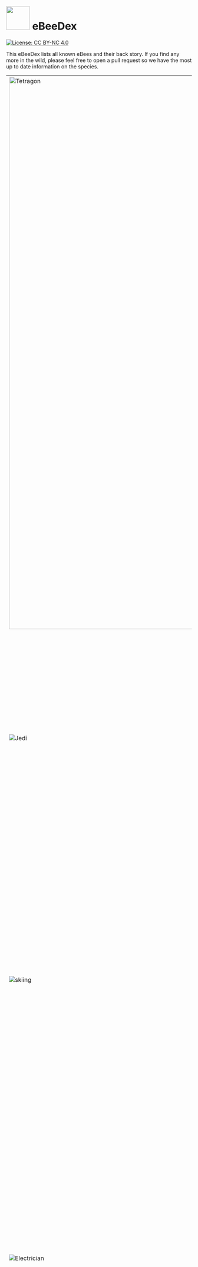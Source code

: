# <img src="images/ebeeball.png" width="64"> eBeeDex

[![License: CC BY-NC 4.0](https://img.shields.io/badge/License-CC_BY--NC_4.0-lightgrey.svg)](LICENSE)

This eBeeDex lists all known eBees and their back story. If you find any more in the wild, please feel free to open a pull request so we have the most up to date information on the species.

<table>
  <tr>
    <td> <img src="images/tetragon-bee.png" alt="Tetragon" width="1500">
    </td>
    <td><a href="#Tetragon_eBee" id="Tetragon_eBee">#1: Tetragon eBee</a>
      <br>
      <br>
      Tetragon eBee is from the genus Tetragonula which is a kind of stingless bee. Tetragonula protect their hive in a collective effort, but without a stinger, Tetragon eBee took up his sword and shield. He spends his days observing the kernel and defending it from malicious actors.
    </td>
  </tr>
  <tr>
    <td> <img src="images/jedi-bee.png" alt="Jedi">
    </td>
    <td><a href="#Jedi_eBee_Obee-Wan_Kenobee" id="Jedi_eBee_Obee-Wan_Kenobee">#2: Jedi eBee (Obee-Wan Kenobee)</a>
      <br>
      <br>
      Obee-Wan Kenobee ranges across the galaxy defending colonies from moths, birds, ants, mites, mice, bears, and other malicious actors. Obee-Wan uses the Force to sense things happening in the kernel and his lightsaber for aggressive negotiations when a process gets out of line. Obee-Wan also taught Tetragon eBee everything he knows.
    </td>
  </tr>
  <tr>
    <td> <img src="images/skiing-bee.png" alt="skiing">
    </td>
    <td><a href="#Skiing_eBee" id="Skiing_eBee">#3: Skiing eBee</a>
      <br>
      <br>
      While many bees hibernate for winter, Skiing eBee loves to go where no bee has gone before. Growing up in the verdant vallies of Diavolezza, she always wondered what the Swiss people did when she was sleeping. Curiosity eventually got the better of Skiing eBee and she awoke to find a white winter wonderland. She strapped on a pair of skis and quickly progressed from the bunny hill to double blacks and hasn't looked back since.
    </td>
  </tr>
  <tr>
    <td> <img src="images/electrician-bee.png" alt="Electrician">
    </td>
    <td><a href="#Electrician_eBee" id="Electrician_eBee">#4: Electrician eBee</a>
      <br>
      <br>
      Pulses and signals are the daily lot for Electrician eBee. There's no wire, no circuit that she cannot tame. Of course, it helps when you're a creature sensitive to electromagnetic fields. Electrician eBee does her best to connect all parts of complex systems and makes it all work flawlessly. She won't hesitate to hook eBPF programs to electrical sockets if she has to. Or to report any misbehaving frequency... Wait! Could Electrician eBee be an undercover Secret Agent from the Hive?
    </td>
  </tr>
  <tr>
    <td> <img src="images/security-bee.png" alt="Security">
    </td>
    <td><a href="#Security_eBee" id="Security_eBee">#5: Security eBee</a>
      <br>
      <br>
      Security eBee is committed to ensure the well-being of all his community. He brings law, order, but also assistance and kindness to every bee in the Hive. He's often seen hard at work with his “STOP” sign, monitoring the traffic between honeycombs. Security eBee will sometimes be involved in investigations, but will defer complex cases to his friend, Detective eBee.
    </td>
  </tr>
  <tr>
    <td> <img src="images/detective-bee.png" alt="Detective">
    </td>
    <td><a href="#Detective_eBee" id="Detective_eBee">#6: Detective eBee</a>
      <br>
      <br>
      Another mystery to solve? This is a job for Detective eBee! He has an eye for details, and always keeps it open. Ever since his honey jar was stolen as a child, he's been tracking (and catching!) offenders. There's no bug better at finding clues, be it on the crime scene or deep in flow logs. One day he'll have Badger O'Flake, his sworn enemy, locked up for good. Will he need his all-powerful eBPF tools for that? Elementary, my dear eBee!
    </td>
  </tr>
  <tr>
    <td> <img src="images/beekeeper-bee.png" alt="Beekeeper">
    </td>
    <td><a href="#Beekeeper_eBee" id="Beekeeper_eBee">#7: Beekeeper eBee</a>
      <br>
      <br>
      Beekeeper eBee enjoys her life! She loves going outdoors for hiking, cycling, climbing, or staying comfortably home with a book and a warm cup of tea. Alas, this leaves her little time to gather pollen. But she gets help from her cousins, smaller honeybees, of whom she loves taking care. Ensuring every worker in the hive is healthy and happy brings her joy... And honey!
    </td>
  </tr>
  <tr>
    <td> <img src="images/astronaut-bee.png" alt="Astronaut">
    </td>
    <td><a href="#Astronaut_eBee" id="Astronaut_eBee">#8: Astronaut eBee</a>
      <br>
      <br>
      The Astronaut eBee was chosen among her hive for her deep technical skills, her precision at piloting, and her thirst for adventure. She travels through space to establish relationships with other intelligent species, promoting peaceful and mutually beneficial cooperation. She loves meeting youngsters and encourages them into becoming astronauts.
    </td>
  </tr>
  <tr>
    <td> <img src="images/webinar-bee.png" alt="Webinar">
    </td>
    <td><a href="#Webinar_eBee" id="Webinar_eBee">#9: Webinar eBee</a>
      <br>
      <br>
      Keeping up on the latest buzz in the community is no problem for Webinar eBee. Whether it be learning about faster networking, deeper observabiliy, or new security systems to keep honey safe from bears, there is always a new webinar to catch. It's not all just binging content though, Webinar eBee has been known to create some amazing Star Wars themed demos to inspire the next generation of eBees.
    </td>
  </tr>
  <tr>
    <td> <img src="images/teacher-bee.png" alt="Teacher">
    </td>
    <td><a href="#Teacher_eBee" id="Teacher_eBee">#10: Teacher eBee</a>
      <br>
      <br>
      eBPF is a rapidly developing technology and there is so much to learn! Never fear, Teacher eBee is here to help. From documentation to tutorials and labs, Teacher eBee is always coming out with new ways to educate and entertain the hive. NewBee eBee is often close to Teacher eBee to cross pollinate some learnings, but Teacher eBee is also known to create courses where even Daniel and Alexei can learn things.
    </td>
  </tr>
  <tr>
    <td> <img src="images/travel-bee.png" alt="Travel">
    </td>
    <td><a href="#Travel_eBee" id="Travel_eBee">#11: Travel eBee</a>
      <br>
      <br>
      Bees usually stick close to their hive, but after seeing all of the possibiles eBPF unlocks for the kernel, Travel eBee knew there was so much more to experience in the world. Working in open source, Travel eBee has also made friends all around the world and is always up for a chance to meet them in person for a beer or some nectar. Travel eBee has been to six continents so far and is just waiting for the invite from Tux to visit the seventh.
    </td>
  </tr>
  <tr>
    <td> <img src="images/santa-bee.png" alt="Santa">
    </td>
    <td><a href="#Santa_eBee" id="Santa_eBee">#12: Santa eBee</a>
      <br>
      <br>
      Originally from the southern hemisphere, Santa eBee enjoys frolicking through the summer flower meadows during the Christmas holiday season and giving small gifts to the rest of the hive to mark the festive holiday season at the end of the calendar year. While the northern bees are hunkered down for winter, Santa eBee meets with them virtually to give them a reminder of the summer days ahead.
    </td>
  </tr>
  <tr>
    <td> <img src="images/kind-bee.png" alt="Kind">
    </td>
    <td><a href="#Kind_eBee" id="Kind_eBee">#13: Kind eBee</a>
      <br>
      <br>
      Every bee working in the hive needs to be reminded sometimes to take time for themselves. Kind eBee is there to support the other bees in the hive by watching out for their emotional and mental well-being. She likes helping the rest of the hive find the right work-life balance and healthy life habits. She's also happy to provide a caring hug when its needed.
    </td>
  </tr>
  <tr>
    <td> <img src="images/public-speaking-bee.png" alt="Public Speaker">
    </td>
    <td><a href="#Public_Speaker_eBee" id="Public_Speaker_eBee">#14: Public Speaker eBee</a>
      <br>
      <br>
      The Public Speaker eBee loves to answer questions from the community. Whether it's in an AMA session, or quick Q&A after a conference talk, Public Speaker eBee enjoys a good thought-provoking question about eBPF-based projects. Public Speaker eBee is always eager to lend their microphone and help others be heard in the discussion.
    </td>
  </tr>
  <tr>
    <td> <img src="images/excel-bee.png" alt="excelBPF™">
    </td>
    <td><a href="#excelBPF_eBee" id="excelBPF_eBee">#15: excelBPF™ eBee</a>
      <br>
      <br>
      excelBPF™ eBee is a technology futurist, expert Excel user, and a bit of a practical joker who plays light-hearted <a href="https://ebpf.io/blog/launching-excel-bpf">April Fool's Day jokes</a> on people.  She's super excited about the promise of <a href="https://github.com/microsoft/ebpf-for-windows">eBPF for Windows</a> and wants to help the community think about what an eBPF empowered Windows experience would look like. Having fun by playing a joke with her Excel VBA skills is also in the books.
    </td>
  </tr>
  <tr>
    <td> <img src="images/celebration-bee.png" alt="Celebration">
    </td>
    <td><a href="#Celebration_eBee" id="Celebration_eBee">#16: Celebration eBee</a>
      <br>
      <br>
      Celebration eBee loves a good party! Whether it's birthdays, graduations, anniversaries, or a software release,  Celebration eBee is ready to celebrate each and every accomplishment and milestone happening in the hive.
    </td>
  </tr>
  <tr>
    <td> <img src="images/easter-egg-bee.png" alt="Easter Egg">
    </td>
    <td><a href="#Easter_Egg_eBee" id="Easter_Egg_eBee">#17: Easter Egg eBee</a>
      <br>
      <br>
      Easter Egg Ebee loves puzzles and hiding things.  She'll loves leaving little clues inside some of the instructional labs and other learning materials, clues to help solve cute puzzles she's come up with. Or sometimes she just leaves cute little easter eggs she'll hope you find just to make you smile.
    </td>
  </tr>
  <tr>
    <td> <img src="images/8bit-ctf-bee.png" alt="8-bit CTF">
    </td>
    <td><a href="#8-bit_CTF_eBee" id="8-bit_CTF_eBee">#18: 8-bit CTF eBee</a>
      <br>
      <br>
      We all love a good game of Capture the Flag, and 8-bit CTF eBee is no exception. 8-bit CTF eBee loves learning new technical tricks by watching how other people solve the same challenge. She also loves giving people hints when they get stuck, because what she loves best of all is watching people stretch themselves to achieve a new goal. You can find 8-bit CTF eBee hanging out with Congratulations eBee, they're best buds.
    </td>
  </tr>
  <tr>
    <td> <img src="images/new-bee.png" alt="new bee">
    </td>
    <td><a href="#NewBee_eBee" id="NewBee_eBee">#19: NewBee eBee</a>
      <br>
      <br>
      Everyone please give a warm welcome to newBee eBee.  NewBee is new to the community and the number of questions they have is only surpassed by their enthusiasm to learn. NewBee hasn't quite figured out what role they want to play in the Hive yet, so they'll be buzzing around the different teams meeting the other bees and learning from them.
    </td>
  </tr>
  <tr>
    <td> <img src="images/dei-force-bee.png" alt="DEI Force eBee">
    </td>
    <td><a href="#DEI_Force_eBee" id="DEI_Force_eBee">#20: DEI Force eBee</a>
      <br>
      <br>
      As a youngling, this eBee quickly realised he had something different from the others. It troubled him deeply as he grew up. But he held on and grew excellent at gymnastics. Attending a competition one day, he had a sudden revelation: he noticed that winners in every inter-hive competition - sports, engineering, space exploration challenges, and more - were always coming from hives or teams with the most diversity. His difference was a chance, after all! With the assistance of Jedi eBee, he turned his physical abilities towards fencing, to fight oppressors and become a champion of Diversity, Equity, and Inclusion, a spark of light and hope for minorities and unique individuals. At last, DEI Force eBee became a trustful member of the Jedi... and even started to fight to reduce the inequities inside of the Order!
    </td>
  </tr>
  <tr>
    <td> <img src="images/caribbean-bee.png" alt="Caribbean bee">
    </td>
    <td><a href="#Caribbean_eBee" id="Caribbean_eBee">#21: Caribbean eBee</a>
      <br>
      <br>
      What do you need a backstory for when you're resting on a hamoc under a gentle breeze, on the warm and sunny beaches of a Caribbean island? There's no place like the seashore to meet with friends and discuss new networking designs (Oh wait, I'm hearing that Skiing eBee disagrees with this statement). Caribbean eBee invites you for some fun and relaxation. Take a seat next to her. Sip your honey-rum-coconut juice. Listen to the lulling sound of the waves. Enjoy.
    </td>
    <tr>
      <td> <img src="images/holiday-bee.png" alt="Holiday bee">
      </td>
      <td><a href="#Holiday_eBee" id="Holiday_eBee">#22: Holiday eBee</a>
        <br>
        <br>
        The holidays are a time to come together and celebrate everything that has happened in the last year and Holiday eBee takes this task seriously. From decking the halls to exchanging red envelopes to cooking Latkes, no detail is left unnoticed by Holiday eBee when it comes to making traditions come alive. Holiday eBee is from northern latitudes so really enjoys hanging out with Skiing eBee around the holidays too.
      </td>
    </tr>
    <tr>
      <td> <img src="images/audit-bee.png" alt="audit bee">
      </td>
      <td><a href="#Audit_eBee" id="Audit_eBee">#23: Audit eBee</a>
        <br>
        <br>
        The hive is always a-buzz with activity, but not all of is always good. Audit eBee is behind the scenes checking to be sure everything is in working order - is that pollen packet going to the right address, should that bee be able to access that honeycomb, and most importantly is there enough honey for the Queen Bee. While not the most visible job, Audit eBee loves ensuring that the hive stays safe and efficient so that others can enjoy the honey of their labor.
      </td>
    </tr>
    <tr>
      <td> <img src="images/bounty-hunter-bee.png" alt="Bounty Hunter">
      </td>
      <td><a href="#Bounty_Hunter_eBee" id="Bounty_Hunter_eBee">#24: Bounty Hunter eBee</a>
        <br>
        <br>
        Another former student from Jedi eBee, Bounty Hunter eBee didn't feel like embracing the Code, and preferred to put on his robust Honeysteel armor and his full-featured pack to look for relentless action. He remains a very close friend to Tetragon eBee. What the latter does for justice, the former tends to do for credits, but they often join forces on delicate missions. Together they signal the end of the party to the most villainous processes, flood packets, or other creatures from the Outer Rim. Between two commissions, Bounty Hunter eBee loves visiting baby eBees at the orphanage where he grew up. He tells stories and helps the younglings as much as he can. This is the way!
      </td>
    </tr>
    <tr>
      <td> <img src="images/summer-school-bee.png" alt="Summer School">
      </td>
      <td><a href="#Summer_School_eBee" id="Summer_School_eBee">#25: Summer School eBee</a>
        <br>
        <br>
        Caribbean eBee may already be at the beach for summer holiday, but Summer School eBee is heads down learning about the latest developments in cloud native. In such a quickly developing field as eBPF, there is never enough time to keep up with everything happening and summer school can be a great refresher. With all of the new projects, use cases, and features that Summer School eBee learns from Teacher eBee during the break, you'll be sure to see them answering a lot of NewBee's questions in the fall.
      </td>
    </tr>
    <tr>
      <td> <img src="images/bulldozer-bee.png" alt="Bulldozer">
      </td>
      <td><a href="#Bulldozer_eBee" id="Bulldozer_eBee">#26: Bulldozer eBee</a>
        <br>
        <br>
        Infrastructure is a constant work in progress. There is always something that needs to be built, replaced, upgraded, or renewed. Luckily, Bulldozer eBee is on the job. You'll often see him out in the field digging trenches for fiber or laying the groundwork for a new Internet exchange point. Once he is finished, Electrician eBee is often right behind him to start up the real wiring. There is also a persistent rumour circulating in the hive that Bulldozer eBee occasionally digs caches to store emergency honey supplies.
      </td>
    </tr>
    <tr>
      <td> <img src="images/reading-bee.png" alt="Reading">
      </td>
      <td><a href="#Reading_eBee" id="Reading_eBee">#27: Reading eBee</a>
        <br>
        <br>
        With her head always in a book, Reading eBee seems to be lost in the clouds. Being distracted from the buzzing of daily life doesn't mean she isn't smart, if fact Reading eBee is a well of knowledge. From being able to quote passages from Liz Rice's latest book to knowing all of the top 20 use cases for Cilium, Reading eBee can provide information sweeter than honey. Don't give her an ebook though, she loves the sensory experience of cracking open a freshly printed book or smelling the decades of dust from books hidden away on the top shelf.
      </td>
    </tr>
    <tr>
      <td> <img src="images/hiking-bee.png" alt="Hiking">
      </td>
      <td><a href="#Hiking_eBee" id="Hiking_eBee">#28: Hiking eBee</a>
        <br>
        <br>
        Armed with a backpack filled with snacks and a sense of adventure, Hiking eBee is always on the lookout for peak experiences. This eBee is no stranger to challenges. They carefully navigate rocky paths, leap across babbling streams, and scale steep cliffs, always driven by an unwavering appreciation for the outdoors. Along the way, they encounter fellow creatures of the mountain, from deer grazing to inquisitive squirrels, forging connections and cherishing the natural world. As they navigate challenging paths and form bonds with the mountain's residents, they find kindred spirits among their fellow eBees, like the tech-savvy Electrician eBee, who illuminates their night hikes with electric lanterns.
      </td>
    </tr>
    <tr>
      <td> <img src="images/guardian-bee.png" alt="Guardian">
      </td>
      <td><a href="#Guardian_eBee" id="Guardian_eBee">#29: Guardian eBee</a>
        <br>
        <br>
        With a keen sense of duty, Guardian eBee is always on alert, tirelessly monitoring the hive for any signs of trouble or intrusion. They are no stranger to challenges, navigating the intricate network of honeycombs, ensuring that every nook and cranny is secure. Guardian eBee draws inspiration from Detective eBee's eye for detail, Security eBee's dedication to maintaining order, and Jedi eBee's wisdom in the ways of defense and protection. As they tirelessly safeguard the hive, they find strength and camaraderie in their fellow eBees, making every day a new opportunity to protect and serve.
      </td>
    </tr>
    <tr>
      <td> <img src="images/graduation-bee.png" alt="Graduation Bee" width="1500">
      </td>
      <td><a href="#Graduation_eBee" id="Graduation_eBee">#30: Graduation eBee</a>
        <br>
        <br>
        In the bustling world of Kubernetes, there fluttered a diligent eBee named Graduation. With a keen sense of connectivity and a deep understanding of eBPF magic, Graduation eBee set out to interweave the vast network of Kubernetes clusters. His journey began as a simple CNI craftsman, but with unwavering dedication, he evolved into a master of networking, security, and observability. On a memorable day in October 2023, the Cloud Native Computing Foundation recognized his remarkable transformation, celebrating his graduation with grand festivity.
      </td>
    </tr>
    <tr>
      <td> <img src="images/sledding-bee.png" alt="Sledding eBee">
      </td>
      <td><a href="#Sledding_eBee" id="Sledding_eBee">#31: Sledding eBee</a>
        <br>
        <br>
        Winter is here, and a thrill and adventure-seeking eBee, Sledding eBee, isn't shy about being outdoors. She packs her winter gear, not forgetting the sled, and off she goes. She sees the sled as more than just a tool for downhill thrills—it's a means to foster camaraderie in her community. Sledding eBee shares the season with her favorite buddies, Holiday eBee and Skiing eBee. Winter for Sledding eBee is a canvas of laughter, friendship, and heartwarming moments, all accompanied by the joy of a simple cup of hot chocolate.
      </td>
    </tr>
    <tr>
      <td> <img src="images/router-bee.png" alt="Router eBee">
      </td>
      <td><a href="#Router_eBee" id="Router_eBee">#32: Router eBee</a>
        <br>
        <br>
        Router eBee is the master navigator of the digital realm. Always equipped with his routing tables and IP addresses, he thrives in environments where connections are key. Every packet of data is a little traveler, and it's his mission to guide them safely to their destination, whether within a single cluster or across vast, interconnected networks or worlds. With his sharp instincts, Router eBee ensures that no path is ever too complex because it’s not just about the destination—it’s about finding the best path and creating harmony in the constant flow of data. Wherever there’s a need for smart routing and reliable connections, Router eBee is always there, weaving networks together with precision and grace.
      </td>
    </tr>
    <tr>
      <td> <img src="images/multi-network-bee.png" alt="Multi-Network eBee">
      </td>
      <td><a href="#Multi-Network_eBee" id="Multi-Network_eBee">#33: Multi-Network eBee</a>
        <br>
        <br>
        Always up for a new technical adventure, Multi-Network eBee jumps from one network to another with ease, handling multiple clusters and service meshes like second nature. She doesn’t just see multi-networking as a job—it’s her way of creating seamless connections across complex infrastructures. Whether she's linking isolated zones or bridging hybrid clouds, Multi-Network eBee is always in the thick of it. For Multi-Network eBee, it’s not just about managing traffic—it’s about building a more connected world, one more network at a time.
      </td>
    </tr>
    <tr>
      <td> <img src="images/vr-bee.png" alt="VR eBee" width="1500">
      </td>
      <td><a href="#VR_eBee" id="VR_eBee">#34: VR eBee</a>
        <br>
        <br>
        VR eBee is at home in the virtual world of Kubernetes clusters and cloud native infrastructure. Navigating between pods, services, and nodes, she brings a new dimension to cluster management by visualizing the network and interconnections in 3D space. Whether it’s monitoring traffic flows, troubleshooting networks, or finding malicious actors in the honey pot, VR eBee transforms complex cloud-native environments into interactive, immersive experiences. Her favorite part of Cilium is Hubble because managing Kubernetes isn’t just about code—it's about seeing the entire system in real-time and using that information to optimize it.
      </td>
    </tr>
    <tr>
      <td> <img src="images/lego-bee.png" alt="Lego eBee" width="1500">
      </td>
      <td><a href="#Lego_eBee" id="Lego_eBee">#35: Lego eBee</a>
        <br>
        <br>
        Lego eBee loves piecing together complex cloud native environments. With a knack for modular design, building secure, scalable systems is as easy as snapping bricks together. Whether configuring network policies or fortifying security layers, Lego eBee ensures everything locks into place seamlessly to create resilient cloud infrastructures that adapt and grow to users demands. For Lego eBee, building isn’t just about putting parts together—it’s about crafting secure, dynamic systems where every piece plays a vital role.
      </td>
    </tr>
    <tr>
      <td> <img src="images/wizard-bee.png" alt="Wizard eBee" width="1500">
      </td>
      <td><a href="#Wizard_eBee" id="Wizard_eBee">#36: Wizard eBee</a>
        <br>
        <br>
        Wizard eBee wields the mystical powers of eBPF in the Kubernetes universe. To many, eBPF seems like magic—transforming complex network, security, and observability tasks into effortless feats. With his enchanted toolkit, Wizard eBee uses eBPF to cast powerful spells that teleport packets, lock away cluster secretes, and illuminate what couldn't be seen before. For Wizard eBee, eBPF isn’t just a tool; it’s the magic that makes Kubernetes clusters run smoothly and securely, revealing insights and capabilities that seem almost supernatural.
      </td>
    </tr>
    <tr>
      <td> <img src="images/eBee-Rocket.png" alt="Rocket eBee">
      </td>
      <td><a href="#Rocket_eBee" id="Rocket_eBee">#37: Rocket eBee</a>
        <br>
        <br>
        When eBee needs to reach new heights in network security and performance, there's no better way than to hop on a rocket! With Isovalent's advanced capabilities fueling the mission, eBee is off to accelerate the transformation of cloud native networking. This isn’t just any rocket ride — it's a journey powered by the innovation of eBPF, soaring to the stars to bring the power of Cilium to the forefront of the cloud native ecosystem. Hold on tight, eBee, it’s going to be a thrilling ride!
      </td>
    </tr>
</table>

We hope you enjoy the eBeeDex! As you can see from the LICENSE file, you're welcome to use these eBees for non-commercial purposes. Please make sure you give attribution to Isovalent, linking either to [this repo](https://github.com/isovalent/ebeedex) or to [isovalent.com](isovalent.com).
